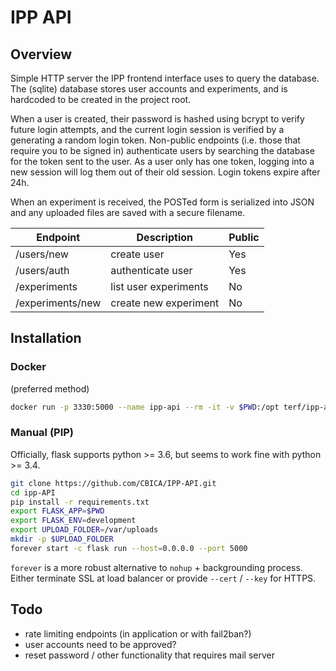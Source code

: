 # IPP API

## Overview

Simple HTTP server the IPP frontend interface uses to query the database. The (sqlite) database stores user accounts and experiments, and is hardcoded to be created in the project root.

When a user is created, their password is hashed using bcrypt to verify future login attempts, and the current login session is verified by a generating a random login token. Non-public endpoints (i.e. those that require you to be signed in) authenticate users by searching the database for the token sent to the user. As a user only has one token, logging into a new session will log them out of their old session. Login tokens expire after 24h.

When an experiment is received, the POSTed form is serialized into JSON and any uploaded files are saved with a secure filename.

| Endpoint | Description | Public |
| -------- | ------- | ---------- |
| /users/new         | create user | Yes
| /users/auth        | authenticate user | Yes
| /experiments       | list user experiments | No
| /experiments/new   | create new experiment | No

## Installation

### Docker
(preferred method)
```sh
docker run -p 3330:5000 --name ipp-api --rm -it -v $PWD:/opt terf/ipp-api
```
### Manual (PIP)
Officially, flask supports python >= 3.6, but seems to work fine with python >= 3.4.
```sh
git clone https://github.com/CBICA/IPP-API.git
cd ipp-API
pip install -r requirements.txt
export FLASK_APP=$PWD
export FLASK_ENV=development
export UPLOAD_FOLDER=/var/uploads
mkdir -p $UPLOAD_FOLDER
forever start -c flask run --host=0.0.0.0 --port 5000
```
`forever` is a more robust alternative to `nohup` + backgrounding process.
Either terminate SSL at load balancer or provide `--cert` / `--key` for HTTPS.

## Todo
- rate limiting endpoints (in application or with fail2ban?)
- user accounts need to be approved?
- reset password / other functionality that requires mail server
